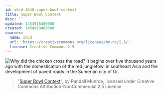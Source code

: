 ```yaml
---
id: xkcd.1640-super-bowl-context
title: Super Bowl Context
desc: ''
updated: 1454918400000
created: 1454918400000
sources:
  name: xkcd
  url: 'https://creativecommons.org/licenses/by-nc/2.5/'
  license: Creative Commons 2.5
---
```

![Why did the chicken cross the road? It begins over five thousand years ago with the domestication of the red junglefowl in southeast Asia and the development of paved roads in the Sumerian city of Ur.](https://imgs.xkcd.com/comics/super_bowl_context.png)
> "[Super Bowl Context](https://xkcd.com/1640/)", by Randall Munroe, licensed under Creative Commons Attribution-NonCommercial 2.5 License
